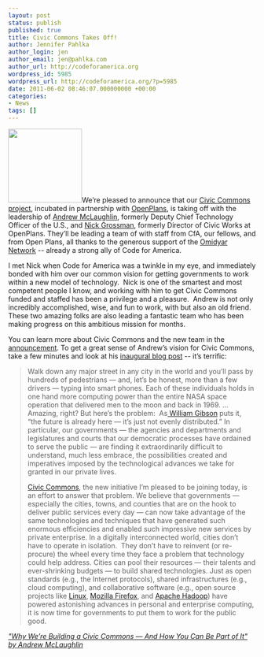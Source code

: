 ```yaml
---
layout: post
status: publish
published: true
title: Civic Commons Takes Off!
author: Jennifer Pahlka
author_login: jen
author_email: jen@pahlka.com
author_url: http://codeforamerica.org
wordpress_id: 5985
wordpress_url: http://codeforamerica.org/?p=5985
date: 2011-06-02 08:46:07.000000000 +00:00
categories:
- News
tags: []
---
```

<a href="http://codeforamerica.org/wp-content/uploads/2011/06/cc-smal.jpg"><img src="http://codeforamerica.org/wp-content/uploads/2011/06/cc-smal.jpg" alt="" title="cc-smal" width="150" class="alignright size-full wp-image-5990" /></a>We’re pleased to announce that our <a href="http://civiccommons.org">Civic Commons project</a>, incubated in partnership with <a href="http://openplans.org">OpenPlans</a>, is taking off with the leadership of <a href="http://civiccommons.org/who/#andrew-mclaughlin">Andrew McLaughlin</a>, formerly Deputy Chief Technology Officer of the U.S., and <a href="http://civiccommons.org/who/#nick-grossman">Nick Grossman</a>, formerly Director of Civic Works at OpenPlans. They’ll be leading a team of with staff from CfA, our fellows, and from Open Plans, all thanks to the generous support of the <a href="http://omidyar.net">Omidyar Network</a> -- already a strong ally of Code for America.

I met Nick when Code for America was a twinkle in my eye, and immediately bonded with him over our common vision for getting governments to work within a new model of technology.  Nick is one of the smartest and most competent people I know, and working with him to get Civic Commons funded and staffed has been a privilege and a pleasure.  Andrew is not only incredibly accomplished, wise, and fun to work, with but also an old friend. These two amazing folks are also leading a fantastic team who has been making progress on this ambitious mission for months.

You can learn more about Civic Commons and the new team in the <a href="http://civiccommons.org/press/leadership-foundation/">announcement</a>. To get a great sense of Andrew’s vision for Civic Commons, take a few minutes and look at his <a href="http://civiccommons.org/2011/06/building-a-civic-commons/">inaugural blog post</a> -- it’s terrific:

<blockquote>Walk down any major street in any city in the world and you’ll pass by hundreds of pedestrians — and, let’s be honest, more than a few drivers — typing into smart phones. Each of these individuals holds in one hand more computing power than the entire NASA space operation that delivered men to the moon and back in 1969.
…
Amazing, right? But here’s the problem:  As<a href="http://en.wikipedia.org/wiki/William_Gibson"> William Gibson</a> puts it, “the future is already here — it’s just not evenly distributed.” In particular, our governments — the agencies and departments and legislatures and courts that our democratic processes have ordained to serve the public — are finding it extraordinarily difficult to understand, much less embrace, the possibilities created and imperatives imposed by the technological advances we take for granted in our private lives.

<a href="http://www.civiccommons.org/">Civic Commons</a>, the new initiative I’m pleased to be joining today, is an effort to answer that problem. We believe that governments — especially the cities, towns, and counties that are on the hook to deliver public services every day — can now take advantage of the same technologies and techniques that have generated such enormous efficiencies and enabled such impressive new services by private enterprise. In a digitally interconnected world, cities don’t have to operate in isolation.  They don’t have to reinvent (or re-procure) the wheel every time they face a problem that technology could help address. Cities can pool their resources — their talents and ever-shrinking budgets — to build shared technologies. Just as open standards (e.g., the Internet protocols), shared infrastructures (e.g., cloud computing), and collaborative software (e.g., open source projects like <a href="http://en.wikipedia.org/wiki/Linux">Linux</a>, <a href="http://www.mozilla.com/">Mozilla Firefox</a>, and <a href="http://hadoop.apache.org/">Apache Hadoop</a>) have powered astonishing advances in personal and enterprise computing, it is now time for governments to put them to work for the public good.</blockquote>

<em><a href="http://civiccommons.org/2011/06/building-a-civic-commons/">"Why We’re Building a Civic Commons — And How You Can Be Part of It" by Andrew McLaughlin</a></em>
